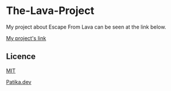 # The-Lava-Project
My project about Escape From Lava can be seen at the link below.


 [My project's link](https://play.unity.com/mg/other/lavaprojectbuild-1)





## Licence

[MIT](https://www.mit.edu/)

[Patika.dev](https://www.patika.dev/tr)